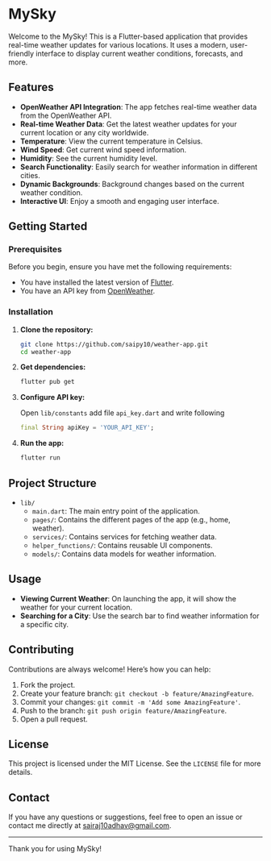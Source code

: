 # MySky

Welcome to the MySky! This is a Flutter-based application that provides real-time weather updates for various locations. It uses a modern, user-friendly interface to display current weather conditions, forecasts, and more.

## Features

- **OpenWeather API Integration**: The app fetches real-time weather data from the OpenWeather API.
- **Real-time Weather Data**: Get the latest weather updates for your current location or any city worldwide.
- **Temperature**: View the current temperature in Celsius.
- **Wind Speed**: Get current wind speed information.
- **Humidity**: See the current humidity level.
- **Search Functionality**: Easily search for weather information in different cities.
- **Dynamic Backgrounds**: Background changes based on the current weather condition.
- **Interactive UI**: Enjoy a smooth and engaging user interface.

## Getting Started

### Prerequisites

Before you begin, ensure you have met the following requirements:

- You have installed the latest version of [Flutter](https://flutter.dev/docs/get-started/install).
- You have an API key from [OpenWeather](https://openweathermap.org/api).

### Installation

1. **Clone the repository:**

   ```bash
   git clone https://github.com/saipy10/weather-app.git
   cd weather-app
   ```

2. **Get dependencies:**

   ```bash
   flutter pub get
   ```

3. **Configure API key:**

   Open `lib/constants` add file `api_key.dart` and write following

   ```dart
   final String apiKey = 'YOUR_API_KEY';
   ```

4. **Run the app:**

   ```bash
   flutter run
   ```

## Project Structure

- `lib/`
  - `main.dart`: The main entry point of the application.
  - `pages/`: Contains the different pages of the app (e.g., home, weather).
  - `services/`: Contains services for fetching weather data.
  - `helper_functions/`: Contains reusable UI components.
  - `models/`: Contains data models for weather information.

## Usage

- **Viewing Current Weather**: On launching the app, it will show the weather for your current location.
- **Searching for a City**: Use the search bar to find weather information for a specific city.

## Contributing

Contributions are always welcome! Here’s how you can help:

1. Fork the project.
2. Create your feature branch: `git checkout -b feature/AmazingFeature`.
3. Commit your changes: `git commit -m 'Add some AmazingFeature'`.
4. Push to the branch: `git push origin feature/AmazingFeature`.
5. Open a pull request.

## License

This project is licensed under the MIT License. See the `LICENSE` file for more details.

## Contact

If you have any questions or suggestions, feel free to open an issue or contact me directly at [sairaj10adhav@gmail.com](mailto:sairaj10adhav@gmail.com).

---

Thank you for using MySky!
